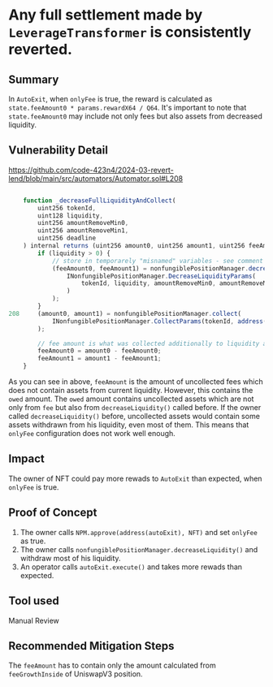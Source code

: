 

# Any full settlement made by `LeverageTransformer` is consistently reverted.

## Summary

In `AutoExit`, when `onlyFee` is true, the reward is calculated as `state.feeAmount0 * params.rewardX64 / Q64`. It's important to note that `state.feeAmount0` may include not only fees but also assets from decreased liquidity.

## Vulnerability Detail

https://github.com/code-423n4/2024-03-revert-lend/blob/main/src/automators/Automator.sol#L208

```javascript

    function _decreaseFullLiquidityAndCollect(
        uint256 tokenId,
        uint128 liquidity,
        uint256 amountRemoveMin0,
        uint256 amountRemoveMin1,
        uint256 deadline
    ) internal returns (uint256 amount0, uint256 amount1, uint256 feeAmount0, uint256 feeAmount1) {
        if (liquidity > 0) {
            // store in temporarely "misnamed" variables - see comment below
            (feeAmount0, feeAmount1) = nonfungiblePositionManager.decreaseLiquidity(
                INonfungiblePositionManager.DecreaseLiquidityParams(
                    tokenId, liquidity, amountRemoveMin0, amountRemoveMin1, deadline
                )
            );
        }
208     (amount0, amount1) = nonfungiblePositionManager.collect(
            INonfungiblePositionManager.CollectParams(tokenId, address(this), type(uint128).max, type(uint128).max)
        );

        // fee amount is what was collected additionally to liquidity amount
        feeAmount0 = amount0 - feeAmount0;
        feeAmount1 = amount1 - feeAmount1;
    }
```
As you can see in above, `feeAmount` is the amount of uncollected fees which does not contain assets from current liquidity. However, this contains the `owed` amount. The `owed` amount contains uncollected assets which are not only from `fee` but also from `decreaseLiquidity()` called before. If the owner called `decreaseLiquidity()` before, uncollected assets would contain some assets withdrawn from his liquidity, even most of them. This means that `onlyFee` configuration does not work well enough.

## Impact

The owner of NFT could pay more rewads to `AutoExit` than expected, when `onlyFee` is true.

## Proof of Concept

1. The owner calls `NPM.approve(address(autoExit), NFT)` and set `onlyFee` as true.
2. The owner calls `nonfungiblePositionManager.decreaseLiquidity()` and withdraw most of his liquidity.
3. An operator calls `autoExit.execute()` and takes more rewads than expected.

## Tool used

Manual Review

## Recommended Mitigation Steps

The `feeAmount` has to contain only the amount calculated from `feeGrowthInside` of UniswapV3 position.